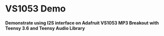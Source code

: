 # VS1053 Demo
#### Demonstrate using I2S interface on Adafruit VS1053 MP3 Breakout with Teensy 3.6 and Teensy Audio Library
